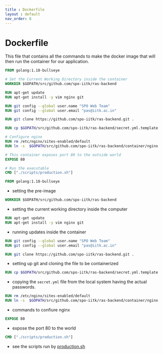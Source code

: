 ```yaml
---
title : Dockerfile
layout : default
nav_order: 8
---
```


# Dockerfile

This file that contains all the commands to make the docker image that will then run the container for our application.

```dockerfile
FROM golang:1.18-bullseye

# Set the Current Working Directory inside the container
WORKDIR $GOPATH/src/github.com/spo-iitk/ras-backend

RUN apt-get update
RUN apt-get install -y vim nginx git

RUN git config --global user.name "SPO Web Team"
RUN git config --global user.email "pas@iitk.ac.in"

RUN git clone https://github.com/spo-iitk/ras-backend.git .

RUN cp $GOPATH/src/github.com/spo-iitk/ras-backend/secret.yml.template $GOPATH/src/github.com/spo-iitk/ras-backend/secret.yml

# Configure nginx
RUN rm /etc/nginx/sites-enabled/default
RUN ln -s  $GOPATH/src/github.com/spo-iitk/ras-backend/container/nginx.conf /etc/nginx/sites-enabled/default

# This container exposes port 80 to the outside world
EXPOSE 80

# Run the executable
CMD ["./scripts/production.sh"]
```

```dockerfile
FROM golang:1.18-bullseye
```
- setting the pre-image

```dockerfile
WORKDIR $GOPATH/src/github.com/spo-iitk/ras-backend
```
- setting the current working directory inside the computer

```dockerfile
RUN apt-get update
RUN apt-get install -y vim nginx git
```
- running updates inside the container

```dockerfile
RUN git config --global user.name "SPO Web Team"
RUN git config --global user.email "pas@iitk.ac.in"

RUN git clone https://github.com/spo-iitk/ras-backend.git .
```
- setting up git and cloning the file to be containerized

```dockerfile
RUN cp $GOPATH/src/github.com/spo-iitk/ras-backend/secret.yml.template $GOPATH/src/github.com/spo-iitk/ras-backend/secret.yml
```
- copying the `secret.yml` file from the local system having the actual passwords.

```dockerfile
RUN rm /etc/nginx/sites-enabled/default
RUN ln -s  $GOPATH/src/github.com/spo-iitk/ras-backend/container/nginx.conf /etc/nginx/sites-enabled/default
```
- commands to confiure nginx

```dockerfile
EXPOSE 80
```
- expose the port 80 to the world

```dockerfile
CMD ["./scripts/production.sh"]
```
- see the scripts run by [production.sh]()
